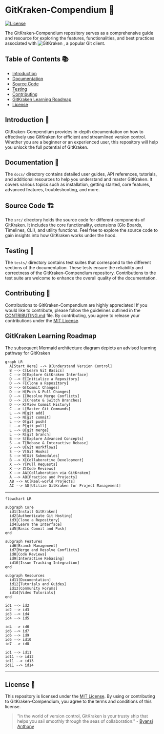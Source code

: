 # GitKraken-Compendium 🐙

[![License](https://img.shields.io/badge/License-MIT-blue.svg)](https://opensource.org/licenses/MIT)

The GitKraken-Compendium repository serves as a comprehensive guide and resource for exploring the features, functionalities, and best practices associated with ![GitKraken](https://img.shields.io/badge/Gitkraken-green)
, a popular Git client.

## Table of Contents 📚

- [Introduction](#introduction-)
- [Documentation](#documentation-)
- [Source Code](#source-code-)
- [Testing](#testing-)
- [Contributing](#contributing-)
- [GitKraken Learning Roadmap](#gitKraken-learning-roadmap-)
- [License](#license-)

## Introduction 🌟

GitKraken-Compendium provides in-depth documentation on how to effectively use GitKraken for efficient and streamlined version control. Whether you are a beginner or an experienced user, this repository will help you unlock the full potential of GitKraken.

## Documentation 📖

The `docs/` directory contains detailed user guides, API references, tutorials, and additional resources to help you understand and master GitKraken. It covers various topics such as installation, getting started, core features, advanced features, troubleshooting, and more.

## Source Code 🏗️ 

The `src/` directory holds the source code for different components of GitKraken. It includes the core functionality, extensions (Glo Boards, Timelines, CLI), and utility functions. Feel free to explore the source code to gain insights into how GitKraken works under the hood.

## Testing 🧪

The `tests/` directory contains test suites that correspond to the different sections of the documentation. These tests ensure the reliability and correctness of the GitKraken-Compendium repository. Contributions to the test suite are welcome to enhance the overall quality of the documentation.

## Contributing 🤝

Contributions to GitKraken-Compendium are highly appreciated! If you would like to contribute, please follow the guidelines outlined in the [CONTRIBUTING.md](GitKraken-Compendium/CONTRIBUTING.md) file. By contributing, you agree to release your contributions under the [MIT License](LICENSE).

## GitKraken Learning Roadmap

The subsequent Mermaid architecture diagram depicts an advised learning pathway for GitKraken

```mermaid
graph LR
  A[Start Here] --> B[Understand Version Control]
  B --> C[Learn Git Basics]
  C --> D[Explore GitKraken Interface]
  D --> E[Initialize a Repository]
  D --> F[Clone a Repository]
  D --> G[Commit Changes]
  D --> H[Push & Pull Changes]
  D --> I[Resolve Merge Conflicts]
  D --> J[Create & Switch Branches]
  D --> K[View Commit History]
  C --> L[Master Git Commands]
  L --> M[git add]
  L --> N[git commit]
  L --> O[git push]
  L --> P[git pull]
  L --> Q[git merge]
  L --> R[git branch]
  B --> S[Explore Advanced Concepts]
  S --> T[Rebase & Interactive Rebase]
  S --> U[Git Workflows]
  S --> V[Git Hooks]
  S --> W[Git Submodules]
  B --> X[Collaborative Development]
  X --> Y[Pull Requests]
  X --> Z[Code Reviews]
  X --> AA[Collaboration via GitKraken]
  A --> AB[Practice and Projects]
  AB --> AC[Real-world Projects]
  AC --> AD[Utilize GitKraken for Project Management]

```
---

```mermaid
flowchart LR

subgraph Core
  id1[Install GitKraken]
  id2[Authenticate Git Hosting]
  id3[Clone a Repository]
  id4[Learn the Interface]
  id5[Basic Commit and Push]
end

subgraph Features
  id6[Branch Management]
  id7[Merge and Resolve Conflicts]
  id8[Code Reviews]
  id9[Interactive Rebasing]
  id10[Issue Tracking Integration]
end

subgraph Resources
  id11[Documentation]
  id12[Tutorials and Guides]
  id13[Community Forums]
  id14[Video Tutorials]
end

id1 --> id2
id2 --> id3
id3 --> id4
id4 --> id5

id4 --> id6
id6 --> id7
id6 --> id9
id6 --> id10
id7 --> id8

id1 --> id11
id11 --> id12
id11 --> id13
id11 --> id14

```
---

## License 📃

This repository is licensed under the [MIT License](LICENSE). By using or contributing to GitKraken-Compendium, you agree to the terms and conditions of this license.

> "In the world of version control, GitKraken is your trusty ship that helps you sail smoothly through the seas of collaboration." - [Byansi Anthony](https://github.com/AnthonyByansi)
